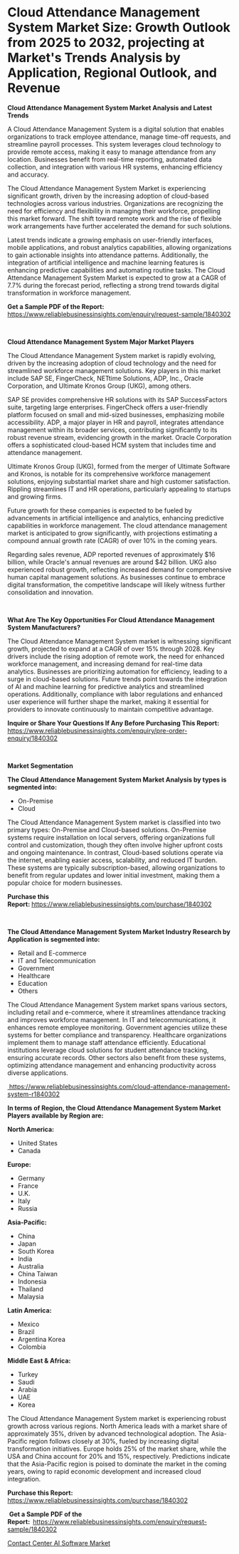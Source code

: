 <p><h1>Cloud Attendance Management System Market Size: Growth Outlook from 2025 to 2032, projecting at Market's Trends Analysis by Application, Regional Outlook, and Revenue</h1></p><p><strong>Cloud Attendance Management System Market Analysis and Latest Trends</strong></p>
<p><p>A Cloud Attendance Management System is a digital solution that enables organizations to track employee attendance, manage time-off requests, and streamline payroll processes. This system leverages cloud technology to provide remote access, making it easy to manage attendance from any location. Businesses benefit from real-time reporting, automated data collection, and integration with various HR systems, enhancing efficiency and accuracy.</p><p>The Cloud Attendance Management System Market is experiencing significant growth, driven by the increasing adoption of cloud-based technologies across various industries. Organizations are recognizing the need for efficiency and flexibility in managing their workforce, propelling this market forward. The shift toward remote work and the rise of flexible work arrangements have further accelerated the demand for such solutions.</p><p>Latest trends indicate a growing emphasis on user-friendly interfaces, mobile applications, and robust analytics capabilities, allowing organizations to gain actionable insights into attendance patterns. Additionally, the integration of artificial intelligence and machine learning features is enhancing predictive capabilities and automating routine tasks. The Cloud Attendance Management System Market is expected to grow at a CAGR of 7.7% during the forecast period, reflecting a strong trend towards digital transformation in workforce management.</p></p>
<p><strong>Get a Sample PDF of the Report:&nbsp;</strong> <a href="https://www.reliablebusinessinsights.com/enquiry/request-sample/1840302?utm_campaign=3273&utm_medium=2&utm_source=Github&utm_content=ia&utm_term=11032025&utm_id=cloud-attendance-management-system">https://www.reliablebusinessinsights.com/enquiry/request-sample/1840302</a></p>
<p>&nbsp;</p>
<p><strong>Cloud Attendance Management System Major Market Players</strong></p>
<p><p>The Cloud Attendance Management System market is rapidly evolving, driven by the increasing adoption of cloud technology and the need for streamlined workforce management solutions. Key players in this market include SAP SE, FingerCheck, NETtime Solutions, ADP, Inc., Oracle Corporation, and Ultimate Kronos Group (UKG), among others.</p><p>SAP SE provides comprehensive HR solutions with its SAP SuccessFactors suite, targeting large enterprises. FingerCheck offers a user-friendly platform focused on small and mid-sized businesses, emphasizing mobile accessibility. ADP, a major player in HR and payroll, integrates attendance management within its broader services, contributing significantly to its robust revenue stream, evidencing growth in the market. Oracle Corporation offers a sophisticated cloud-based HCM system that includes time and attendance management.</p><p>Ultimate Kronos Group (UKG), formed from the merger of Ultimate Software and Kronos, is notable for its comprehensive workforce management solutions, enjoying substantial market share and high customer satisfaction. Rippling streamlines IT and HR operations, particularly appealing to startups and growing firms.</p><p>Future growth for these companies is expected to be fueled by advancements in artificial intelligence and analytics, enhancing predictive capabilities in workforce management. The cloud attendance management market is anticipated to grow significantly, with projections estimating a compound annual growth rate (CAGR) of over 10% in the coming years.</p><p>Regarding sales revenue, ADP reported revenues of approximately $16 billion, while Oracle's annual revenues are around $42 billion. UKG also experienced robust growth, reflecting increased demand for comprehensive human capital management solutions. As businesses continue to embrace digital transformation, the competitive landscape will likely witness further consolidation and innovation.</p></p>
<p>&nbsp;</p>
<p><strong>What Are The Key Opportunities For Cloud Attendance Management System Manufacturers?</strong></p>
<p><p>The Cloud Attendance Management System market is witnessing significant growth, projected to expand at a CAGR of over 15% through 2028. Key drivers include the rising adoption of remote work, the need for enhanced workforce management, and increasing demand for real-time data analytics. Businesses are prioritizing automation for efficiency, leading to a surge in cloud-based solutions. Future trends point towards the integration of AI and machine learning for predictive analytics and streamlined operations. Additionally, compliance with labor regulations and enhanced user experience will further shape the market, making it essential for providers to innovate continuously to maintain competitive advantage.</p></p>
<p><strong>Inquire or Share Your Questions If Any Before Purchasing This Report:</strong> <a href="https://www.reliablebusinessinsights.com/enquiry/pre-order-enquiry/1840302?utm_campaign=3273&utm_medium=2&utm_source=Github&utm_content=ia&utm_term=11032025&utm_id=cloud-attendance-management-system">https://www.reliablebusinessinsights.com/enquiry/pre-order-enquiry/1840302</a></p>
<p>&nbsp;</p>
<p><strong>Market Segmentation</strong></p>
<p><strong>The Cloud Attendance Management System Market Analysis by types is segmented into:</strong></p>
<p><ul><li>On-Premise</li><li>Cloud</li></ul></p>
<p><p>The Cloud Attendance Management System market is classified into two primary types: On-Premise and Cloud-based solutions. On-Premise systems require installation on local servers, offering organizations full control and customization, though they often involve higher upfront costs and ongoing maintenance. In contrast, Cloud-based solutions operate via the internet, enabling easier access, scalability, and reduced IT burden. These systems are typically subscription-based, allowing organizations to benefit from regular updates and lower initial investment, making them a popular choice for modern businesses.</p></p>
<p><strong>Purchase this Report:&nbsp;</strong><a href="https://www.reliablebusinessinsights.com/purchase/1840302?utm_campaign=3273&utm_medium=2&utm_source=Github&utm_content=ia&utm_term=11032025&utm_id=cloud-attendance-management-system">https://www.reliablebusinessinsights.com/purchase/1840302</a></p>
<p>&nbsp;</p>
<p><strong>The Cloud Attendance Management System Market Industry Research by Application is segmented into:</strong></p>
<p><ul><li>Retail and E-commerce</li><li>IT and Telecommunication</li><li>Government</li><li>Healthcare</li><li>Education</li><li>Others</li></ul></p>
<p><p>The Cloud Attendance Management System market spans various sectors, including retail and e-commerce, where it streamlines attendance tracking and improves workforce management. In IT and telecommunications, it enhances remote employee monitoring. Government agencies utilize these systems for better compliance and transparency. Healthcare organizations implement them to manage staff attendance efficiently. Educational institutions leverage cloud solutions for student attendance tracking, ensuring accurate records. Other sectors also benefit from these systems, optimizing attendance management and enhancing productivity across diverse applications.</p></p>
<p><a href="https://www.reliablebusinessinsights.com/cloud-attendance-management-system-r1840302?utm_campaign=3273&utm_medium=2&utm_source=Github&utm_content=ia&utm_term=11032025&utm_id=cloud-attendance-management-system">&nbsp;https://www.reliablebusinessinsights.com/cloud-attendance-management-system-r1840302</a></p>
<p><strong>In terms of Region, the Cloud Attendance Management System Market Players available by Region are:</strong></p>
<p>
    <p> <strong> North America: </strong>
        <ul>
            <li>United States</li>
            <li>Canada</li>
        </ul>
        </p> 
    <p> <strong> Europe: </strong>
        <ul>
            <li>Germany</li>
            <li>France</li>
            <li>U.K.</li>
            <li>Italy</li>
            <li>Russia</li>
        </ul>
        </p> 
    <p> <strong> Asia-Pacific: </strong>
        <ul>
            <li>China</li>
            <li>Japan</li>
            <li>South Korea</li>
            <li>India</li>
            <li>Australia</li>
            <li>China Taiwan</li>
            <li>Indonesia</li>
            <li>Thailand</li>
            <li>Malaysia</li>
        </ul>
        </p> 
    <p> <strong> Latin America: </strong>
        <ul>
            <li>Mexico</li>
            <li>Brazil</li>
            <li>Argentina Korea</li>
            <li>Colombia</li>
        </ul>
        </p> 
    <p> <strong> Middle East & Africa: </strong>
        <ul>
            <li>Turkey</li>
            <li>Saudi</li>
            <li>Arabia</li>
            <li>UAE</li>
            <li>Korea</li>
        </ul>
    </p>
    </p>
<p><p>The Cloud Attendance Management System market is experiencing robust growth across various regions. North America leads with a market share of approximately 35%, driven by advanced technological adoption. The Asia-Pacific region follows closely at 30%, fueled by increasing digital transformation initiatives. Europe holds 25% of the market share, while the USA and China account for 20% and 15%, respectively. Predictions indicate that the Asia-Pacific region is poised to dominate the market in the coming years, owing to rapid economic development and increased cloud integration.</p></p>
<p><strong>Purchase this Report: </strong><a href="https://www.reliablebusinessinsights.com/purchase/1840302?utm_campaign=3273&utm_medium=2&utm_source=Github&utm_content=ia&utm_term=11032025&utm_id=cloud-attendance-management-system">https://www.reliablebusinessinsights.com/purchase/1840302</a></p>
<p>&nbsp;<strong>Get a Sample PDF of the Report:&nbsp;&nbsp;</strong><a href="https://www.reliablebusinessinsights.com/enquiry/request-sample/1840302?utm_campaign=3273&utm_medium=2&utm_source=Github&utm_content=ia&utm_term=11032025&utm_id=cloud-attendance-management-system">https://www.reliablebusinessinsights.com/enquiry/request-sample/1840302</a></p>
<p><strong></strong></p>
<p><p><a href="https://github.com/cwasicioaie/Market-Research-Report-List-1/blob/main/contact-center-ai-software-market.md?utm_campaign=3273&utm_medium=2&utm_source=Github&utm_content=ia&utm_term=11032025&utm_id=cloud-attendance-management-system">Contact Center AI Software Market</a></p></p>